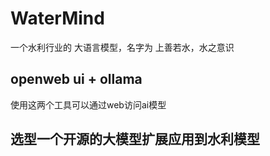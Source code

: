 # WaterMind
一个水利行业的 大语言模型，名字为 上善若水，水之意识

## openweb ui + ollama
使用这两个工具可以通过web访问ai模型

## 选型一个开源的大模型扩展应用到水利模型 
